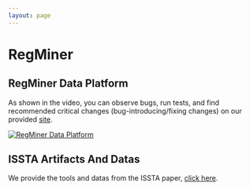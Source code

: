 ```yaml
---
layout: page
---
```


# RegMiner
## RegMiner Data Platform
As shown in the video, you can observe bugs, run tests, and find recommended critical changes (bug-introducing/fixing changes) on our provided [site](http://101.42.233.129/regression/).

[![RegMiner Data Platform](https://res.cloudinary.com/marcomontalbano/image/upload/v1650532218/video_to_markdown/images/youtube--QtqS8f2yApc-c05b58ac6eb4c4700831b2b3070cd403.jpg)](https://youtu.be/QtqS8f2yApc "RegMiner Data Platform")

## ISSTA Artifacts And Datas
We provide the tools and datas from the ISSTA paper, [click here](https://sites.google.com/view/regminer/home).
